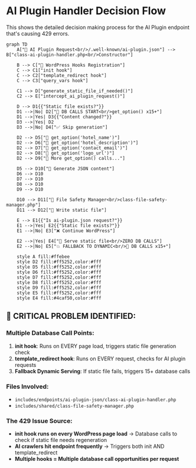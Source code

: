 # AI Plugin Handler Decision Flow

This shows the detailed decision making process for the AI Plugin endpoint that's causing 429 errors.

```mermaid
graph TD
    A["🤖 AI Plugin Request<br/>/.well-known/ai-plugin.json"] --> B["class-ai-plugin-handler.php<br/>Constructor"]

    B --> C["🎣 WordPress Hooks Registration"]
    C --> C1["init hook"]
    C --> C2["template_redirect hook"]
    C --> C3["query_vars hook"]

    C1 --> D["generate_static_file_if_needed()"]
    C2 --> E["intercept_ai_plugin_request()"]

    D --> D1{{"Static file exists?"}}
    D1 -->|No| D2["💾 DB CALLS START<br/>get_option() x15+"]
    D1 -->|Yes| D3{{"Content changed?"}}
    D3 -->|Yes| D2
    D3 -->|No| D4["✅ Skip generation"]

    D2 --> D5["💾 get_option('hotel_name')"]
    D2 --> D6["💾 get_option('hotel_description')"]
    D2 --> D7["💾 get_option('contact_email')"]
    D2 --> D8["💾 get_option('logo_url')"]
    D2 --> D9["💾 More get_option() calls..."]

    D5 --> D10["📝 Generate JSON content"]
    D6 --> D10
    D7 --> D10
    D8 --> D10
    D9 --> D10

    D10 --> D11["💾 File Safety Manager<br/>class-file-safety-manager.php"]
    D11 --> D12["📁 Write static file"]

    E --> E1{{"Is ai-plugin.json request?"}}
    E1 -->|Yes| E2{{"Static file exists?"}}
    E1 -->|No| E3["❌ Continue WordPress"]

    E2 -->|Yes| E4["🚀 Serve static file<br/>ZERO DB CALLS"]
    E2 -->|No| E5["💥 FALLBACK TO DYNAMIC<br/>💾 DB CALLS x15+"]

    style A fill:#ffebee
    style D2 fill:#ff5252,color:#fff
    style D5 fill:#ff5252,color:#fff
    style D6 fill:#ff5252,color:#fff
    style D7 fill:#ff5252,color:#fff
    style D8 fill:#ff5252,color:#fff
    style D9 fill:#ff5252,color:#fff
    style E5 fill:#ff5252,color:#fff
    style E4 fill:#4caf50,color:#fff
```

## 🚨 CRITICAL PROBLEM IDENTIFIED:

### Multiple Database Call Points:

1. **init hook**: Runs on EVERY page load, triggers static file generation check
2. **template_redirect hook**: Runs on EVERY request, checks for AI plugin requests
3. **Fallback Dynamic Serving**: If static file fails, triggers 15+ database calls

### Files Involved:

- `includes/endpoints/ai-plugin-json/class-ai-plugin-handler.php`
- `includes/shared/class-file-safety-manager.php`

### The 429 Issue Source:

- **init hook runs on every WordPress page load** → Database calls to check if static file needs regeneration
- **AI crawlers hit endpoint frequently** → Triggers both init AND template_redirect
- **Multiple hooks = Multiple database call opportunities per request**

